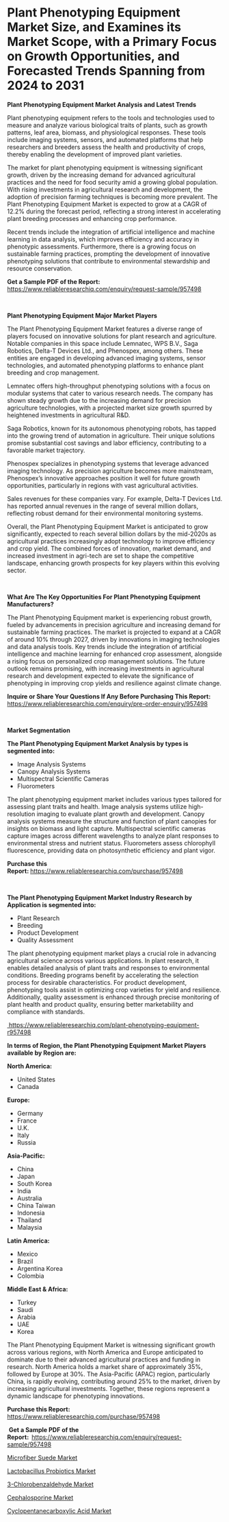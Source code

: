 <p><h1>Plant Phenotyping Equipment Market Size, and Examines its Market Scope, with a Primary Focus on Growth Opportunities, and Forecasted Trends Spanning from 2024 to 2031</h1></p><p><strong>Plant Phenotyping Equipment Market Analysis and Latest Trends</strong></p>
<p><p>Plant phenotyping equipment refers to the tools and technologies used to measure and analyze various biological traits of plants, such as growth patterns, leaf area, biomass, and physiological responses. These tools include imaging systems, sensors, and automated platforms that help researchers and breeders assess the health and productivity of crops, thereby enabling the development of improved plant varieties.</p><p>The market for plant phenotyping equipment is witnessing significant growth, driven by the increasing demand for advanced agricultural practices and the need for food security amid a growing global population. With rising investments in agricultural research and development, the adoption of precision farming techniques is becoming more prevalent. The Plant Phenotyping Equipment Market is expected to grow at a CAGR of 12.2% during the forecast period, reflecting a strong interest in accelerating plant breeding processes and enhancing crop performance. </p><p>Recent trends include the integration of artificial intelligence and machine learning in data analysis, which improves efficiency and accuracy in phenotypic assessments. Furthermore, there is a growing focus on sustainable farming practices, prompting the development of innovative phenotyping solutions that contribute to environmental stewardship and resource conservation.</p></p>
<p><strong>Get a Sample PDF of the Report:&nbsp;</strong> <a href="https://www.reliableresearchiq.com/enquiry/request-sample/957498?utm_campaign=1847&utm_medium=2&utm_source=Github&utm_content=ia&utm_term=03122024&utm_id=plant-phenotyping-equipment">https://www.reliableresearchiq.com/enquiry/request-sample/957498</a></p>
<p>&nbsp;</p>
<p><strong>Plant Phenotyping Equipment Major Market Players</strong></p>
<p><p>The Plant Phenotyping Equipment Market features a diverse range of players focused on innovative solutions for plant research and agriculture. Notable companies in this space include Lemnatec, WPS B.V., Saga Robotics, Delta-T Devices Ltd., and Phenospex, among others. These entities are engaged in developing advanced imaging systems, sensor technologies, and automated phenotyping platforms to enhance plant breeding and crop management.</p><p>Lemnatec offers high-throughput phenotyping solutions with a focus on modular systems that cater to various research needs. The company has shown steady growth due to the increasing demand for precision agriculture technologies, with a projected market size growth spurred by heightened investments in agricultural R&D.</p><p>Saga Robotics, known for its autonomous phenotyping robots, has tapped into the growing trend of automation in agriculture. Their unique solutions promise substantial cost savings and labor efficiency, contributing to a favorable market trajectory.</p><p>Phenospex specializes in phenotyping systems that leverage advanced imaging technology. As precision agriculture becomes more mainstream, Phenospex’s innovative approaches position it well for future growth opportunities, particularly in regions with vast agricultural activities.</p><p>Sales revenues for these companies vary. For example, Delta-T Devices Ltd. has reported annual revenues in the range of several million dollars, reflecting robust demand for their environmental monitoring systems.</p><p>Overall, the Plant Phenotyping Equipment Market is anticipated to grow significantly, expected to reach several billion dollars by the mid-2020s as agricultural practices increasingly adopt technology to improve efficiency and crop yield. The combined forces of innovation, market demand, and increased investment in agri-tech are set to shape the competitive landscape, enhancing growth prospects for key players within this evolving sector.</p></p>
<p>&nbsp;</p>
<p><strong>What Are The Key Opportunities For Plant Phenotyping Equipment Manufacturers?</strong></p>
<p><p>The Plant Phenotyping Equipment market is experiencing robust growth, fueled by advancements in precision agriculture and increasing demand for sustainable farming practices. The market is projected to expand at a CAGR of around 10% through 2027, driven by innovations in imaging technologies and data analysis tools. Key trends include the integration of artificial intelligence and machine learning for enhanced crop assessment, alongside a rising focus on personalized crop management solutions. The future outlook remains promising, with increasing investments in agricultural research and development expected to elevate the significance of phenotyping in improving crop yields and resilience against climate change.</p></p>
<p><strong>Inquire or Share Your Questions If Any Before Purchasing This Report:</strong> <a href="https://www.reliableresearchiq.com/enquiry/pre-order-enquiry/957498?utm_campaign=1847&utm_medium=2&utm_source=Github&utm_content=ia&utm_term=03122024&utm_id=plant-phenotyping-equipment">https://www.reliableresearchiq.com/enquiry/pre-order-enquiry/957498</a></p>
<p>&nbsp;</p>
<p><strong>Market Segmentation</strong></p>
<p><strong>The Plant Phenotyping Equipment Market Analysis by types is segmented into:</strong></p>
<p><ul><li>Image Analysis Systems</li><li>Canopy Analysis Systems</li><li>Multispectral Scientific Cameras</li><li>Fluorometers</li></ul></p>
<p><p>The plant phenotyping equipment market includes various types tailored for assessing plant traits and health. Image analysis systems utilize high-resolution imaging to evaluate plant growth and development. Canopy analysis systems measure the structure and function of plant canopies for insights on biomass and light capture. Multispectral scientific cameras capture images across different wavelengths to analyze plant responses to environmental stress and nutrient status. Fluorometers assess chlorophyll fluorescence, providing data on photosynthetic efficiency and plant vigor.</p></p>
<p><strong>Purchase this Report:&nbsp;</strong><a href="https://www.reliableresearchiq.com/purchase/957498?utm_campaign=1847&utm_medium=2&utm_source=Github&utm_content=ia&utm_term=03122024&utm_id=plant-phenotyping-equipment">https://www.reliableresearchiq.com/purchase/957498</a></p>
<p>&nbsp;</p>
<p><strong>The Plant Phenotyping Equipment Market Industry Research by Application is segmented into:</strong></p>
<p><ul><li>Plant Research</li><li>Breeding</li><li>Product Development</li><li>Quality Assessment</li></ul></p>
<p><p>The plant phenotyping equipment market plays a crucial role in advancing agricultural science across various applications. In plant research, it enables detailed analysis of plant traits and responses to environmental conditions. Breeding programs benefit by accelerating the selection process for desirable characteristics. For product development, phenotyping tools assist in optimizing crop varieties for yield and resilience. Additionally, quality assessment is enhanced through precise monitoring of plant health and product quality, ensuring better marketability and compliance with standards.</p></p>
<p><a href="https://www.reliableresearchiq.com/plant-phenotyping-equipment-r957498?utm_campaign=1847&utm_medium=2&utm_source=Github&utm_content=ia&utm_term=03122024&utm_id=plant-phenotyping-equipment">&nbsp;https://www.reliableresearchiq.com/plant-phenotyping-equipment-r957498</a></p>
<p><strong>In terms of Region, the Plant Phenotyping Equipment Market Players available by Region are:</strong></p>
<p>
    <p> <strong> North America: </strong>
        <ul>
            <li>United States</li>
            <li>Canada</li>
        </ul>
        </p> 
    <p> <strong> Europe: </strong>
        <ul>
            <li>Germany</li>
            <li>France</li>
            <li>U.K.</li>
            <li>Italy</li>
            <li>Russia</li>
        </ul>
        </p> 
    <p> <strong> Asia-Pacific: </strong>
        <ul>
            <li>China</li>
            <li>Japan</li>
            <li>South Korea</li>
            <li>India</li>
            <li>Australia</li>
            <li>China Taiwan</li>
            <li>Indonesia</li>
            <li>Thailand</li>
            <li>Malaysia</li>
        </ul>
        </p> 
    <p> <strong> Latin America: </strong>
        <ul>
            <li>Mexico</li>
            <li>Brazil</li>
            <li>Argentina Korea</li>
            <li>Colombia</li>
        </ul>
        </p> 
    <p> <strong> Middle East & Africa: </strong>
        <ul>
            <li>Turkey</li>
            <li>Saudi</li>
            <li>Arabia</li>
            <li>UAE</li>
            <li>Korea</li>
        </ul>
    </p>
    </p>
<p><p>The Plant Phenotyping Equipment Market is witnessing significant growth across various regions, with North America and Europe anticipated to dominate due to their advanced agricultural practices and funding in research. North America holds a market share of approximately 35%, followed by Europe at 30%. The Asia-Pacific (APAC) region, particularly China, is rapidly evolving, contributing around 25% to the market, driven by increasing agricultural investments. Together, these regions represent a dynamic landscape for phenotyping innovations.</p></p>
<p><strong>Purchase this Report: </strong><a href="https://www.reliableresearchiq.com/purchase/957498?utm_campaign=1847&utm_medium=2&utm_source=Github&utm_content=ia&utm_term=03122024&utm_id=plant-phenotyping-equipment">https://www.reliableresearchiq.com/purchase/957498</a></p>
<p>&nbsp;<strong>Get a Sample PDF of the Report:&nbsp;&nbsp;</strong><a href="https://www.reliableresearchiq.com/enquiry/request-sample/957498?utm_campaign=1847&utm_medium=2&utm_source=Github&utm_content=ia&utm_term=03122024&utm_id=plant-phenotyping-equipment">https://www.reliableresearchiq.com/enquiry/request-sample/957498</a></p>
<p><strong></strong></p>
<p><p><a href="https://www.linkedin.com/pulse/analyzing-global-microfiber-suede-market-growth-prospects-future-wiy4f?utm_campaign=1847&utm_medium=2&utm_source=Github&utm_content=ia&utm_term=03122024&utm_id=plant-phenotyping-equipment">Microfiber Suede Market</a></p><p><a href="https://www.linkedin.com/pulse/lactobacillus-probiotics-market-navigating-challenges-unlocking-eh9se?utm_campaign=1847&utm_medium=2&utm_source=Github&utm_content=ia&utm_term=03122024&utm_id=plant-phenotyping-equipment">Lactobacillus Probiotics Market</a></p><p><a href="https://issuu.com/reportprime-2/docs/3-chlorobenzaldehyde-market-size-2030.pptx?utm_campaign=1847&utm_medium=2&utm_source=Github&utm_content=ia&utm_term=03122024&utm_id=plant-phenotyping-equipment">3-Chlorobenzaldehyde Market</a></p><p><a href="https://www.linkedin.com/pulse/key-trends-growth-drivers-cephalosporine-market-striking-cagr-46rjf?utm_campaign=1847&utm_medium=2&utm_source=Github&utm_content=ia&utm_term=03122024&utm_id=plant-phenotyping-equipment">Cephalosporine Market</a></p><p><a href="https://issuu.com/reportprime-2/docs/cyclopentanecarboxylic-acid-market-size-2030.pptx?utm_campaign=1847&utm_medium=2&utm_source=Github&utm_content=ia&utm_term=03122024&utm_id=plant-phenotyping-equipment">Cyclopentanecarboxylic Acid Market</a></p></p>